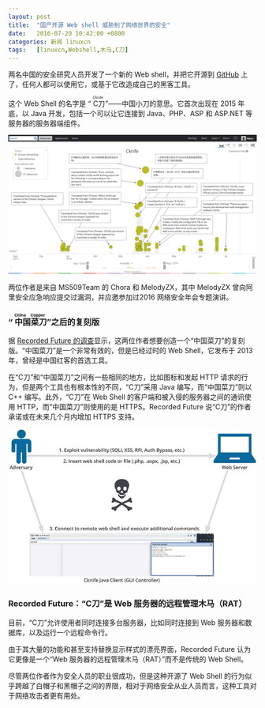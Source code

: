 ```yaml
---
layout: post
title:	"国产开源 Web shell 威胁到了网络世界的安全"
date:	2016-07-20 10:42:00 +0800 
categories:	新闻 linuxcn 
tags:	[linuxcn,Webshell,木马,C刀]
---
```



两名中国的安全研究人员开发了一个新的 Web shell，并把它开源到 [GitHub](https://github.com/Chora10/Cknife) 上了，任何人都可以使用它，或基于它改造成自己的黑客工具。


这个 Web Shell 的名字是 “<ruby> C刀 <rp>  （ </rp> <rt>  Cknife </rt> <rp>  ） </rp></ruby>”——中国小刀的意思。它首次出现在 2015 年底，以 Java 开发，包括一个可以让它连接到 Java、PHP、ASP 和 ASP.NET 等服务器的服务器端组件。


![](/Asserts/Images/album/201607/20/104234yh7ay4gh2jzwtupj.png)


两位作者是来自 MS509Team 的 Chora 和 MelodyZX，其中 MelodyZX 曾向阿里安全应急响应提交过漏洞，并应邀参加过2016 网络安全年会专题演讲。


### “<ruby> 中国菜刀 <rp>  （ </rp> <rt>  China Copper </rt> <rp>  ） </rp></ruby>”之后的复刻版


据 [Recorded Future 的调查](https://www.recordedfuture.com/web-shell-analysis-part-2/)显示，这两位作者想要创造一个“中国菜刀”的复刻版。“中国菜刀”是一个非常有效的，但是已经过时的 Web Shell，它发布于 2013 年，曾经是中国红客的首选工具。


在“C刀”和“中国菜刀”之间有一些相同的地方，比如图标和发起 HTTP 请求的行为，但是两个工具也有根本性的不同，“C刀”采用 Java 编写，而“中国菜刀”则以 C++ 编写。此外，“C刀”在 Web Shell 的客户端和被入侵的服务器之间的通讯使用 HTTP，而“中国菜刀”则使用的是 HTTPS。Recorded Future 说“C刀”的作者承诺或在未来几个月内增加 HTTPS 支持。


![](/Asserts/Images/album/201607/20/104236c7bifibsllofuvp8.jpg)


### Recorded Future：“C刀”是 Web 服务器的远程管理木马（RAT）


目前，“C刀”允许使用者同时连接多台服务器，比如同时连接到 Web 服务器和数据库，以及运行一个远程命令行。


由于其大量的功能和甚至支持替换显示样式的漂亮界面，Recorded Future 认为它更像是一个“Web 服务器的远程管理木马（RAT）”而不是传统的 Web Shell。


尽管两位作者作为安全人员的职业很成功，但是这种开源了 Web Shell 的行为似乎跨越了白帽子和黑帽子之间的界限，相对于网络安全从业人员而言，这种工具对于网络攻击者更有用处。
